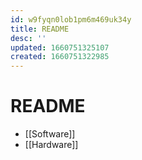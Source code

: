 ```yaml
---
id: w9fyqn0lob1pm6m469uk34y
title: README
desc: ''
updated: 1660751325107
created: 1660751322985
---
```

# README

- [[Software]]
- [[Hardware]]
